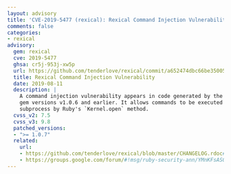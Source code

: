 ```yaml
---
layout: advisory
title: 'CVE-2019-5477 (rexical): Rexical Command Injection Vulnerability'
comments: false
categories:
- rexical
advisory:
  gem: rexical
  cve: 2019-5477
  ghsa: cr5j-953j-xw5p
  url: https://github.com/tenderlove/rexical/commit/a652474dbc66be350055db3e8f9b3a7b3fd75926
  title: Rexical Command Injection Vulnerability
  date: 2019-08-11
  description: |
    A command injection vulnerability appears in code generated by the Rexical
    gem versions v1.0.6 and earlier. It allows commands to be executed in a
    subprocess by Ruby's `Kernel.open` method.
  cvss_v2: 7.5
  cvss_v3: 9.8
  patched_versions:
  - ">= 1.0.7"
  related:
    url:
    - https://github.com/tenderlove/rexical/blob/master/CHANGELOG.rdoc#107--2019-08-06
    - https://groups.google.com/forum/#!msg/ruby-security-ann/YMnKFsASOAE/Fw3ocLI0BQAJ
---
```

